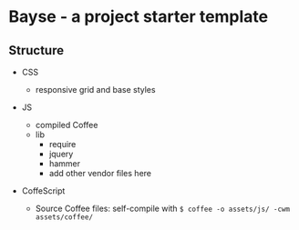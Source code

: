 # Bayse - a project starter template

## Structure

* CSS
	- responsive grid and base styles

* JS
	- compiled Coffee
	- lib
		- require
		- jquery
		- hammer
		- add other vendor files here

* CoffeScript
	- Source Coffee files: self-compile with
	`$ coffee -o assets/js/ -cwm assets/coffee/`
